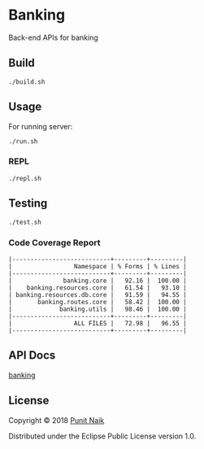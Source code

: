 # Banking

Back-end APIs for banking

## Build

```
./build.sh
```

## Usage

For running server:
```
./run.sh
```

### REPL
```
./repl.sh
```

## Testing

```
./test.sh
```

### Code Coverage Report

```
|---------------------------+---------+---------|
|                 Namespace | % Forms | % Lines |
|---------------------------+---------+---------|
|              banking.core |   92.16 |  100.00 |
|    banking.resources.core |   61.54 |   93.10 |
| banking.resources.db.core |   91.59 |   94.55 |
|       banking.routes.core |   58.42 |  100.00 |
|             banking.utils |   98.46 |  100.00 |
|---------------------------+---------+---------|
|                 ALL FILES |   72.98 |   96.55 |
|---------------------------+---------+---------|
```

## API Docs

[banking](https://punit-naik.github.io/banking/)

## License

Copyright © 2018 [Punit Naik](https://github.com/punit-naik)

Distributed under the Eclipse Public License version 1.0.
